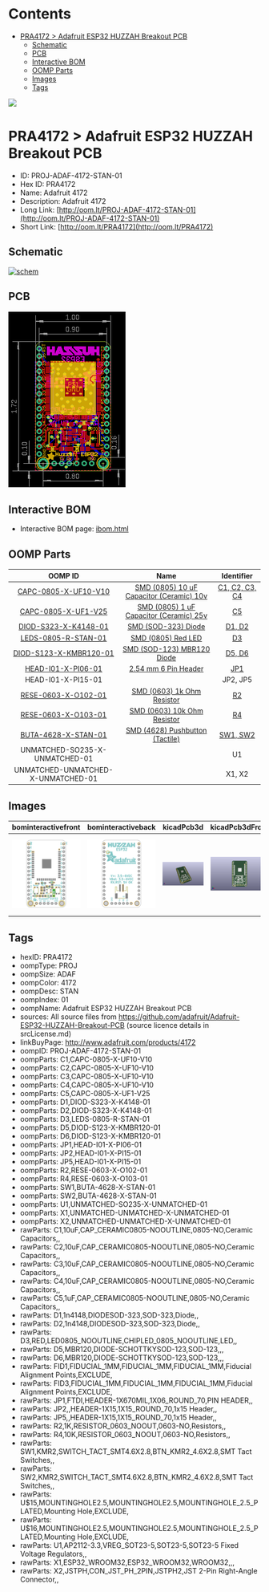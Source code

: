 



Contents
========

* [PRA4172 > Adafruit ESP32 HUZZAH Breakout PCB](#pra4172--adafruit-esp32-huzzah-breakout-pcb)
	* [Schematic](#schematic)
	* [PCB](#pcb)
	* [Interactive BOM](#interactive-bom)
	* [OOMP Parts](#oomp-parts)
	* [Images](#images)
	* [Tags](#tags)
  
![][im]
# PRA4172 > Adafruit ESP32 HUZZAH Breakout PCB

- ID: PROJ-ADAF-4172-STAN-01
- Hex ID: PRA4172
- Name: Adafruit 4172
- Description: Adafruit 4172
- Long Link: [http://oom.lt/PROJ-ADAF-4172-STAN-01](http://oom.lt/PROJ-ADAF-4172-STAN-01)
- Short Link: [http://oom.lt/PRA4172](http://oom.lt/PRA4172)

## Schematic
  
[![schem](eagleSchemImage.png)](eagleSchemImage.png)
## PCB
  
[![pcb](eagleImage.png)](eagleImage.png)
## Interactive BOM

- Interactive BOM page: [ibom.html](https://htmlpreview.github.io/?https://github.com/oomlout/oomlout_OOMP_projects/blob/main/PROJ-ADAF-4172-STAN-01/kicad/bom/ibom.html)

## OOMP Parts
  

|OOMP ID|Name|Identifier|
| :---: | :---: | :---: |
|[CAPC-0805-X-UF10-V10](https://github.com/oomlout/oomlout_OOMP_parts/tree/main/CAPC-0805-X-UF10-V10/)|[SMD (0805) 10 uF Capacitor (Ceramic) 10v](https://github.com/oomlout/oomlout_OOMP_parts/tree/main/CAPC-0805-X-UF10-V10/)|[C1, C2, C3, C4](https://github.com/oomlout/oomlout_OOMP_parts/tree/main/CAPC-0805-X-UF10-V10/)|
|[CAPC-0805-X-UF1-V25](https://github.com/oomlout/oomlout_OOMP_parts/tree/main/CAPC-0805-X-UF1-V25/)|[SMD (0805) 1 uF Capacitor (Ceramic) 25v](https://github.com/oomlout/oomlout_OOMP_parts/tree/main/CAPC-0805-X-UF1-V25/)|[C5](https://github.com/oomlout/oomlout_OOMP_parts/tree/main/CAPC-0805-X-UF1-V25/)|
|[DIOD-S323-X-K4148-01](https://github.com/oomlout/oomlout_OOMP_parts/tree/main/DIOD-S323-X-K4148-01/)|[SMD (SOD-323) Diode](https://github.com/oomlout/oomlout_OOMP_parts/tree/main/DIOD-S323-X-K4148-01/)|[D1, D2](https://github.com/oomlout/oomlout_OOMP_parts/tree/main/DIOD-S323-X-K4148-01/)|
|[LEDS-0805-R-STAN-01](https://github.com/oomlout/oomlout_OOMP_parts/tree/main/LEDS-0805-R-STAN-01/)|[SMD (0805) Red LED](https://github.com/oomlout/oomlout_OOMP_parts/tree/main/LEDS-0805-R-STAN-01/)|[D3](https://github.com/oomlout/oomlout_OOMP_parts/tree/main/LEDS-0805-R-STAN-01/)|
|[DIOD-S123-X-KMBR120-01](https://github.com/oomlout/oomlout_OOMP_parts/tree/main/DIOD-S123-X-KMBR120-01/)|[SMD (SOD-123) MBR120 Diode](https://github.com/oomlout/oomlout_OOMP_parts/tree/main/DIOD-S123-X-KMBR120-01/)|[D5, D6](https://github.com/oomlout/oomlout_OOMP_parts/tree/main/DIOD-S123-X-KMBR120-01/)|
|[HEAD-I01-X-PI06-01](https://github.com/oomlout/oomlout_OOMP_parts/tree/main/HEAD-I01-X-PI06-01/)|[2.54 mm 6 Pin Header](https://github.com/oomlout/oomlout_OOMP_parts/tree/main/HEAD-I01-X-PI06-01/)|[JP1](https://github.com/oomlout/oomlout_OOMP_parts/tree/main/HEAD-I01-X-PI06-01/)|
|HEAD-I01-X-PI15-01||JP2, JP5|
|[RESE-0603-X-O102-01](https://github.com/oomlout/oomlout_OOMP_parts/tree/main/RESE-0603-X-O102-01/)|[SMD (0603) 1k Ohm Resistor](https://github.com/oomlout/oomlout_OOMP_parts/tree/main/RESE-0603-X-O102-01/)|[R2](https://github.com/oomlout/oomlout_OOMP_parts/tree/main/RESE-0603-X-O102-01/)|
|[RESE-0603-X-O103-01](https://github.com/oomlout/oomlout_OOMP_parts/tree/main/RESE-0603-X-O103-01/)|[SMD (0603) 10k Ohm Resistor](https://github.com/oomlout/oomlout_OOMP_parts/tree/main/RESE-0603-X-O103-01/)|[R4](https://github.com/oomlout/oomlout_OOMP_parts/tree/main/RESE-0603-X-O103-01/)|
|[BUTA-4628-X-STAN-01](https://github.com/oomlout/oomlout_OOMP_parts/tree/main/BUTA-4628-X-STAN-01/)|[SMD (4628) Pushbutton (Tactile)](https://github.com/oomlout/oomlout_OOMP_parts/tree/main/BUTA-4628-X-STAN-01/)|[SW1, SW2](https://github.com/oomlout/oomlout_OOMP_parts/tree/main/BUTA-4628-X-STAN-01/)|
|UNMATCHED-SO235-X-UNMATCHED-01||U1|
|UNMATCHED-UNMATCHED-X-UNMATCHED-01||X1, X2|

## Images
  
  

|bominteractivefront|bominteractiveback|kicadPcb3d|kicadPcb3dFront|kicadPcb3dBack|kicadSchem|eagleImage|eagleSchemImage|pcbdraw|pcbdrawback|
| :---: | :---: | :---: | :---: | :---: | :---: | :---: | :---: | :---: | :---: |
|[![bominteractivefront](bomFront_140.png)](bomFront.png)|[![bominteractiveback](bomBack_140.png)](bomBack.png)|[![kicadPcb3d](kicadPcb3d_140.png)](kicadPcb3d.png)|[![kicadPcb3dFront](kicadPcb3dFront_140.png)](kicadPcb3dFront.png)|[![kicadPcb3dBack](kicadPcb3dBack_140.png)](kicadPcb3dBack.png)|[![kicadSchem](kicadSchem_140.png)](kicadSchem.png)|[![eagleImage](eagleImage_140.png)](eagleImage.png)|[![eagleSchemImage](eagleSchemImage_140.png)](eagleSchemImage.png)|[![pcbdraw](pcbdraw_140.png)](pcbdraw.png)|[![pcbdrawback](pcbdrawBack_140.png)](pcbdrawBack.png)|

## Tags

- hexID: PRA4172
- oompType: PROJ
- oompSize: ADAF
- oompColor: 4172
- oompDesc: STAN
- oompIndex: 01
- oompName: Adafruit ESP32 HUZZAH Breakout PCB
- sources: All source files from https://github.com/adafruit/Adafruit-ESP32-HUZZAH-Breakout-PCB (source licence details in srcLicense.md)
- linkBuyPage: http://www.adafruit.com/products/4172
- oompID: PROJ-ADAF-4172-STAN-01
- oompParts: C1,CAPC-0805-X-UF10-V10
- oompParts: C2,CAPC-0805-X-UF10-V10
- oompParts: C3,CAPC-0805-X-UF10-V10
- oompParts: C4,CAPC-0805-X-UF10-V10
- oompParts: C5,CAPC-0805-X-UF1-V25
- oompParts: D1,DIOD-S323-X-K4148-01
- oompParts: D2,DIOD-S323-X-K4148-01
- oompParts: D3,LEDS-0805-R-STAN-01
- oompParts: D5,DIOD-S123-X-KMBR120-01
- oompParts: D6,DIOD-S123-X-KMBR120-01
- oompParts: JP1,HEAD-I01-X-PI06-01
- oompParts: JP2,HEAD-I01-X-PI15-01
- oompParts: JP5,HEAD-I01-X-PI15-01
- oompParts: R2,RESE-0603-X-O102-01
- oompParts: R4,RESE-0603-X-O103-01
- oompParts: SW1,BUTA-4628-X-STAN-01
- oompParts: SW2,BUTA-4628-X-STAN-01
- oompParts: U1,UNMATCHED-SO235-X-UNMATCHED-01
- oompParts: X1,UNMATCHED-UNMATCHED-X-UNMATCHED-01
- oompParts: X2,UNMATCHED-UNMATCHED-X-UNMATCHED-01
- rawParts: C1,10uF,CAP_CERAMIC0805-NOOUTLINE,0805-NO,Ceramic Capacitors,,
- rawParts: C2,10uF,CAP_CERAMIC0805-NOOUTLINE,0805-NO,Ceramic Capacitors,,
- rawParts: C3,10uF,CAP_CERAMIC0805-NOOUTLINE,0805-NO,Ceramic Capacitors,,
- rawParts: C4,10uF,CAP_CERAMIC0805-NOOUTLINE,0805-NO,Ceramic Capacitors,,
- rawParts: C5,1uF,CAP_CERAMIC0805-NOOUTLINE,0805-NO,Ceramic Capacitors,,
- rawParts: D1,1n4148,DIODESOD-323,SOD-323,Diode,,
- rawParts: D2,1n4148,DIODESOD-323,SOD-323,Diode,,
- rawParts: D3,RED,LED0805_NOOUTLINE,CHIPLED_0805_NOOUTLINE,LED,,
- rawParts: D5,MBR120,DIODE-SCHOTTKYSOD-123,SOD-123,,,
- rawParts: D6,MBR120,DIODE-SCHOTTKYSOD-123,SOD-123,,,
- rawParts: FID1,FIDUCIAL_1MM,FIDUCIAL_1MM,FIDUCIAL_1MM,Fiducial Alignment Points,EXCLUDE,
- rawParts: FID3,FIDUCIAL_1MM,FIDUCIAL_1MM,FIDUCIAL_1MM,Fiducial Alignment Points,EXCLUDE,
- rawParts: JP1,FTDI,HEADER-1X670MIL,1X06_ROUND_70,PIN HEADER,,
- rawParts: JP2,,HEADER-1X15,1X15_ROUND_70,1x15 Header,,
- rawParts: JP5,,HEADER-1X15,1X15_ROUND_70,1x15 Header,,
- rawParts: R2,1K,RESISTOR_0603_NOOUT,0603-NO,Resistors,,
- rawParts: R4,10K,RESISTOR_0603_NOOUT,0603-NO,Resistors,,
- rawParts: SW1,KMR2,SWITCH_TACT_SMT4.6X2.8,BTN_KMR2_4.6X2.8,SMT Tact Switches,,
- rawParts: SW2,KMR2,SWITCH_TACT_SMT4.6X2.8,BTN_KMR2_4.6X2.8,SMT Tact Switches,,
- rawParts: U$15,MOUNTINGHOLE2.5,MOUNTINGHOLE2.5,MOUNTINGHOLE_2.5_PLATED,Mounting Hole,EXCLUDE,
- rawParts: U$16,MOUNTINGHOLE2.5,MOUNTINGHOLE2.5,MOUNTINGHOLE_2.5_PLATED,Mounting Hole,EXCLUDE,
- rawParts: U1,AP2112-3.3,VREG_SOT23-5,SOT23-5,SOT23-5 Fixed Voltage Regulators,,
- rawParts: X1,ESP32_WROOM32,ESP32_WROOM32,WROOM32,,,
- rawParts: X2,JSTPH,CON_JST_PH_2PIN,JSTPH2,JST 2-Pin Right-Angle Connector,,



[im]: kicadPcb3d_450.png
